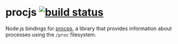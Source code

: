 # procjs [![build status](https://secure.travis-ci.org/thlorenz/procjs.png?branch=master)](http://travis-ci.org/thlorenz/procjs)

Node.js bindings for [procps](http://procps.sourceforge.net/), a library that provides information about processes using the `/proc` filesystem.  
